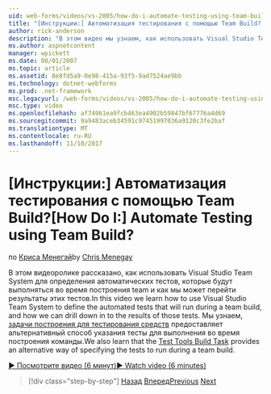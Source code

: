 ```yaml
---
uid: web-forms/videos/vs-2005/how-do-i-automate-testing-using-team-build
title: "[Инструкции:] Автоматизация тестирования с помощью Team Build? | Документы Майкрософт"
author: rick-anderson
description: "В этом видео мы узнаем, как использовать Visual Studio Team System для определения автоматических тестов, которые будут выполняться во время построения team и как мы можно детально..."
ms.author: aspnetcontent
manager: wpickett
ms.date: 08/01/2007
ms.topic: article
ms.assetid: 8e8fd5a9-0e98-415a-93f5-9ad7524ae9bb
ms.technology: dotnet-webforms
ms.prod: .net-framework
msc.legacyurl: /web-forms/videos/vs-2005/how-do-i-automate-testing-using-team-build
msc.type: video
ms.openlocfilehash: af74961ea9fcb463ea4902b59847bf67776a4d69
ms.sourcegitcommit: 9a9483aceb34591c97451997036a9120c3fe2baf
ms.translationtype: MT
ms.contentlocale: ru-RU
ms.lasthandoff: 11/10/2017
---
```

<a name="how-do-i-automate-testing-using-team-build"></a><span data-ttu-id="6fc06-104">[Инструкции:] Автоматизация тестирования с помощью Team Build?</span><span class="sxs-lookup"><span data-stu-id="6fc06-104">[How Do I:] Automate Testing using Team Build?</span></span>
====================
<span data-ttu-id="6fc06-105">по [Криса Менегэй](https://twitter.com/CMenegay)</span><span class="sxs-lookup"><span data-stu-id="6fc06-105">by [Chris Menegay](https://twitter.com/CMenegay)</span></span>

<span data-ttu-id="6fc06-106">В этом видеоролике рассказано, как использовать Visual Studio Team System для определения автоматических тестов, которые будут выполняться во время построения team и как мы может перейти результаты этих тестов.</span><span class="sxs-lookup"><span data-stu-id="6fc06-106">In this video we learn how to use Visual Studio Team System to define the automated tests that will run during a team build, and how we can drill down in to the results of those tests.</span></span> <span data-ttu-id="6fc06-107">Мы узнаем, [задачи построения для тестирования средств](https://msdn.microsoft.com/en-us/vstudio/aa718351.aspx#bttt) предоставляет альтернативный способ указания тесты для выполнения во время построения команды.</span><span class="sxs-lookup"><span data-stu-id="6fc06-107">We also learn that the [Test Tools Build Task](https://msdn.microsoft.com/en-us/vstudio/aa718351.aspx#bttt) provides an alternative way of specifying the tests to run during a team build.</span></span>

[<span data-ttu-id="6fc06-108">&#9654; Посмотрите видео (6 минут)</span><span class="sxs-lookup"><span data-stu-id="6fc06-108">&#9654; Watch video (6 minutes)</span></span>](https://channel9.msdn.com/Blogs/ASP-NET-Site-Videos/how-do-i-automate-testing-using-team-build)

>[!div class="step-by-step"]
<span data-ttu-id="6fc06-109">[Назад](how-do-i-implement-continuous-integration-with-team-foundation.md)
[Вперед](how-do-i-deploy-a-web-application-during-a-team-build.md)</span><span class="sxs-lookup"><span data-stu-id="6fc06-109">[Previous](how-do-i-implement-continuous-integration-with-team-foundation.md)
[Next](how-do-i-deploy-a-web-application-during-a-team-build.md)</span></span>
